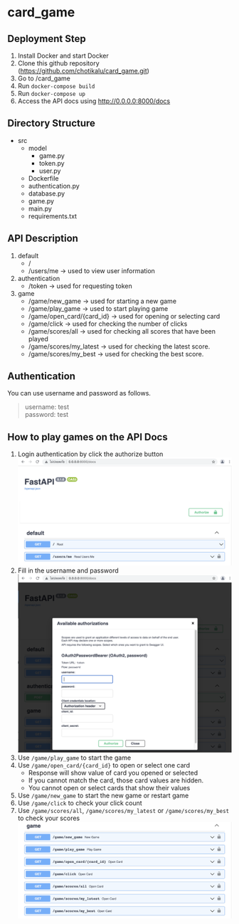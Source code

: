 # card_game

## Deployment Step
1. Install Docker and start Docker
2. Clone this github repository (https://github.com/chotikalu/card_game.git)
3. Go to /card_game
4. Run `docker-compose build`
5. Run `docker-compose up`
6. Access the API docs using http://0.0.0.0:8000/docs

## Directory Structure
* src
  * model
    * game.py
    * token.py
    * user.py
  * Dockerfile
  * authentication.py
  * database.py
  * game.py
  * main.py
  * requirements.txt

## API Description
1. default 
   * / 
   * /users/me -> used to view user information
2. authentication 
   * /token -> used for requesting token
3. game 
   * /game/new_game -> used for starting a new game
   * /game/play_game -> used to start playing game
   * /game/open_card/{card_id} -> used for opening or selecting card
   * /game/click -> used for checking the number of clicks
   * /game/scores/all -> used for checking all scores that have been played
   * /game/scores/my_latest -> used for checking the latest score.
   * /game/scores/my_best -> used for checking the best score.

## Authentication
You can use username and password as follows.
> username: test  
password: test

## How to play games on the API Docs
1. Login authentication by click the authorize button
![Authorize Button](./images/authorize01.png)
2. Fill in the username and password 
![Authorize Form](./images/authorize02.png)
3. Use `/game/play_game` to start the game
4. Use `/game/open_card/{card_id}` to open or select one card
   * Response will show value of card you opened or selected
   * If you cannot match the card, those card values are hidden.
   * You cannot open or select cards that show their values
5. Use `/game/new_game` to start the new game or restart game
6. Use `/game/click` to check your click count
7. Use `/game/scores/all`, `/game/scores/my_latest` or `/game/scores/my_best` to check your scores
![Game](./images/game_api.png)